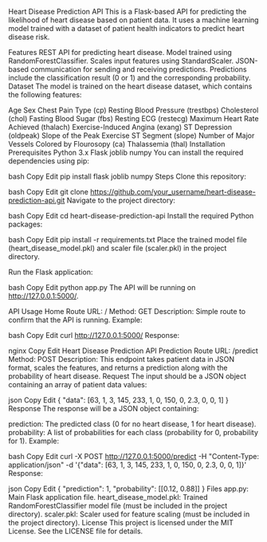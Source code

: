 Heart Disease Prediction API
This is a Flask-based API for predicting the likelihood of heart disease based on patient data. It uses a machine learning model trained with a dataset of patient health indicators to predict heart disease risk.

Features
REST API for predicting heart disease.
Model trained using RandomForestClassifier.
Scales input features using StandardScaler.
JSON-based communication for sending and receiving predictions.
Predictions include the classification result (0 or 1) and the corresponding probability.
Dataset
The model is trained on the heart disease dataset, which contains the following features:

Age
Sex
Chest Pain Type (cp)
Resting Blood Pressure (trestbps)
Cholesterol (chol)
Fasting Blood Sugar (fbs)
Resting ECG (restecg)
Maximum Heart Rate Achieved (thalach)
Exercise-Induced Angina (exang)
ST Depression (oldpeak)
Slope of the Peak Exercise ST Segment (slope)
Number of Major Vessels Colored by Flourosopy (ca)
Thalassemia (thal)
Installation
Prerequisites
Python 3.x
Flask
joblib
numpy
You can install the required dependencies using pip:

bash
Copy
Edit
pip install flask joblib numpy
Steps
Clone this repository:

bash
Copy
Edit
git clone https://github.com/your_username/heart-disease-prediction-api.git
Navigate to the project directory:

bash
Copy
Edit
cd heart-disease-prediction-api
Install the required Python packages:

bash
Copy
Edit
pip install -r requirements.txt
Place the trained model file (heart_disease_model.pkl) and scaler file (scaler.pkl) in the project directory.

Run the Flask application:

bash
Copy
Edit
python app.py
The API will be running on http://127.0.0.1:5000/.

API Usage
Home Route
URL: /
Method: GET
Description: Simple route to confirm that the API is running.
Example:

bash
Copy
Edit
curl http://127.0.0.1:5000/
Response:

nginx
Copy
Edit
Heart Disease Prediction API
Prediction Route
URL: /predict
Method: POST
Description: This endpoint takes patient data in JSON format, scales the features, and returns a prediction along with the probability of heart disease.
Request
The input should be a JSON object containing an array of patient data values:

json
Copy
Edit
{
  "data": [63, 1, 3, 145, 233, 1, 0, 150, 0, 2.3, 0, 0, 1]
}
Response
The response will be a JSON object containing:

prediction: The predicted class (0 for no heart disease, 1 for heart disease).
probability: A list of probabilities for each class (probability for 0, probability for 1).
Example:

bash
Copy
Edit
curl -X POST http://127.0.0.1:5000/predict -H "Content-Type: application/json" -d '{"data": [63, 1, 3, 145, 233, 1, 0, 150, 0, 2.3, 0, 0, 1]}'
Response:

json
Copy
Edit
{
  "prediction": 1,
  "probability": [[0.12, 0.88]]
}
Files
app.py: Main Flask application file.
heart_disease_model.pkl: Trained RandomForestClassifier model file (must be included in the project directory).
scaler.pkl: Scaler used for feature scaling (must be included in the project directory).
License
This project is licensed under the MIT License. See the LICENSE file for details.
